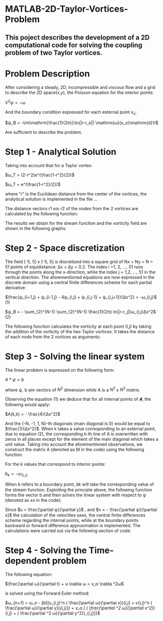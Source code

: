# MATLAB-2D-Taylor-Vortices-Problem

## This poject describes the development of a 2D computational code for solving the coupling problem of two Taylor vortices.

# Problem Description

After considering a steady, 2D, incompressible and viscous flow and a grid to describe the 2D space(x,y),
the Poisson equation for the interior points:

$V^2ψ=-ω$

And the boundary condition expressed for each external point $x_o$:

$ψ_Β = -\int\mathrm{\frac{1}{2π}}\ln(|r-r_o|) \mathrm{ω}(x_o)\mathrm{d}V$

Are sufficient to describe the problem.

# Step 1 - Analytical Solution

Taking into account that for a Taylor vortex:

$ω_Τ = (2-r^2)e^(\frac{1-r^2}{2})$

$ω_Τ = e^(\frac{1-r^2}{2})$

where “r” is the Euclidean distance from the center of the vortices, the analytical
solution is implemented in the file ...


The distance vectors r1 και r2 of the nodes from the 2 vortices are calculated by the
following function:

The results we obtain for the stream function and the vorticity field are shown in the
following graphs:



# Step 2 - Space discretization

The field [-5, 5] x [-5, 5] is discretized into a square grid of Nx = Ny = N = 51 points of
equidistance: Δx = Δy = 0.2.
The index i =1, 2, …, 51 runs through the points along the x-direction, while the index j = 1,2, …, 51 in the vertical direction. The aforementioned equations are now expressed in the discrete domain using a central finite differences scheme for each partial derivative:


$\frac{ψ_{i+1,j} + ψ_{i-1,j} - 4ψ_{i,j} + ψ_{i,j-1} + ψ_{i,j+1}}{Δx^2} = -ω_{i,j}$    (1)

$ψ_Β = - \sum_{2}^{N-1} \sum_{2}^{N-1} \frac{1}{2π} ln(|r-r_j|)ω_{i,j}Δx^2$           (2)


The following function calculates the vorticity at each point (I,j) by taking the addition of the vorticity of the two Taylor vortices. It takes the distance of each node from the 2
vortices as arguments:


# Step 3 - Solving the linear system

The linear problem is expressed on the following form:

$A*ψ = b$

where ψ, b are vectors of $N^2$ dimension while A is a $N^2$ x $N^2$ matrix.

Observing the equation (1) we deduce that for all internal points of 𝜜, the following would
apply:

$A(k,k) = - \frac{4}{Δx^2}$

And the (-N, -1, 1, N)-th diagonals (main diagonal is 0) would be equal to $\frac{1}\{Δx^2}$.
When k takes a value corresponding to an external point, due to equation (2), the
corresponding k-th line of A is overwritten with zeros in all places except for the element
of the main diagonal which takes a unit value.
Taking into account the aforementioned observations, we construct the matrix A (denoted
as M in the code) using the following function:

For the k values that correspond to interior points:

$b_k = -ω_(i,j)$

When k refers to a boundary point, 𝑏𝑘 will take the corresponding value of the stream
function. Exploiting the principle above, the following function forms the vector b and
then solves the linear system with respect to ψ (denoted as xx in the code):


Since $𝑢 = \frac{\partial ψ}{\partial y}$ , and $v =  - \frac{\partial ψ}{\partial x}$ the calculation of the velocities uses, the central finite
differences scheme regarding the internal points, while at the boundary points backward
or forward difference approximation is implemented. The calculations were carried out
via the following section of code:


# Step 4 - Solving the Time-dependent problem

The following equation:


$\frac{\partial ω}{\partial t} + u \nabla ω = ν_α \nabla ^2ω$ 


is solved using the Forward Euler method:

$ω_{n+1} = ω_n - Δt{[u_{i,j}^n ( \frac{\partial ω}{\partial x})_{i,j} + v_{i,j}^n ( \frac{\partial ω}{\partial y})_{i,j}]} +  ν_α [  ( \frac{\partial ^2 ω}{\partial x^2})_{i,j} + ( \frac{\partial ^2 ω}{\partial y^2})_{i,j}]}$











